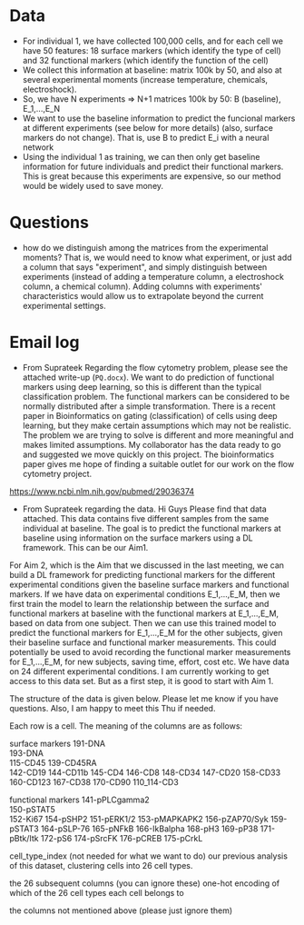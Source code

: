 # Data
- For individual 1, we have collected 100,000 cells, and for each cell we have 50 features: 18 surface markers (which identify the type of cell) and 32 functional markers (which identify the function of the cell)
- We collect this information at baseline: matrix 100k by 50, and also at several experimental moments (increase temperature, chemicals, electroshock).
- So, we have N experiments => N+1 matrices 100k by 50: B (baseline), E_1,...,E_N
- We want to use the baseline information to predict the funcional markers at different experiments (see below for more details) (also, surface markers do not change). That is, use B to predict E_i with a neural network
- Using the individual 1 as training, we can then only get baseline information for future individuals and predict their functional markers. This is great because this experiments are expensive, so our method would be widely used to save money.


# Questions
- how do we distinguish among the matrices from the experimental moments? That is, we would need to know what experiment, or just add a column that says "experiment", and simply distinguish between experiments (instead of adding a temperature column, a electroshock column, a chemical column). Adding columns with experiments' characteristics would allow us to extrapolate beyond the current experimental settings.


# Email log
- From Suprateek
Regarding the flow cytometry problem, please see the attached write-up (`PQ.docx`). We want to do prediction of functional markers using deep learning, so this is different than the typical classification problem. The functional markers can be considered to be normally distributed after a simple transformation. There is a recent paper in Bioinformatics on gating (classification) of cells using deep learning, but they make certain assumptions which may not be realistic. The problem we are trying to solve is different and more meaningful and makes limited assumptions. My collaborator has the data ready to go and suggested we move quickly on this project. The  bioinformatics paper gives me hope of finding a suitable outlet for our work on the flow cytometry project.

https://www.ncbi.nlm.nih.gov/pubmed/29036374

- From Suprateek regarding the data.
Hi Guys
Please find that data attached. This data contains five different samples from the same individual at baseline. The goal is to predict the functional markers at baseline using information on the surface markers using a DL framework.  This can be our Aim1.

 
For Aim 2, which is the Aim that we discussed in the last meeting, we can build a DL framework for predicting functional markers for the different experimental conditions given the baseline surface markers and functional markers. If we have data on experimental conditions E_1,...,E_M, then we first train the model to learn the relationship between the surface and functional markers at baseline with the functional markers at E_1,...,E_M, based on data from one subject. Then we can use this trained model to predict the functional markers for E_1,...,E_M for the other subjects, given their baseline surface and functional marker measurements. This could potentially be used to avoid recording the functional marker measurements for E_1,...,E_M, for new subjects, saving time, effort, cost etc. We have data on 24 different experimental conditions. I am currently working to get access to this data set. But as a first step, it is good to start with Aim 1. 
 

The structure of the data is given below. Please let me know if you have questions. Also, I am happy to meet this Thu if needed.


Each row is a cell. The meaning of the columns are as follows:
 
surface markers
191-DNA             
193-DNA             
115-CD45
139-CD45RA      
142-CD19
144-CD11b
145-CD4
146-CD8
148-CD34
147-CD20
158-CD33
160-CD123
167-CD38
170-CD90
110_114-CD3
 
functional markers
141-pPLCgamma2           
150-pSTAT5       
152-Ki67
154-pSHP2
151-pERK1/2
153-pMAPKAPK2
156-pZAP70/Syk
159-pSTAT3
164-pSLP-76
165-pNFkB
166-IkBalpha
168-pH3
169-pP38
171-pBtk/Itk
172-pS6
174-pSrcFK
176-pCREB
175-pCrkL
 
cell_type_index (not needed for what we want to do)
our previous analysis of this dataset, clustering cells into 26 cell types.
 
the 26 subsequent columns (you can ignore these)
one-hot encoding of which of the 26 cell types each cell belongs to
 
the columns not mentioned above (please just ignore them)
